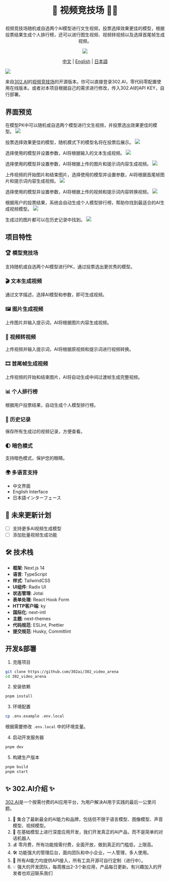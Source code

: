 # <p align="center"> 🎥 视频竞技场 🚀✨</p>

<p align="center">视频竞技场随机或自选两个AI模型进行文生视频，投票选择效果更佳的模型，根据投票结果生成个人排行榜，还可以进行图生视频、视频转视频以及选择首尾帧生成视频。</p>

<p align="center"><a href="https://302.ai/tools/videoarena/" target="blank"><img src="https://file.302.ai/gpt/imgs/github/20250102/72a57c4263944b73bf521830878ae39a.png" /></a></p >

<p align="center"><a href="README_zh.md">中文</a> | <a href="README.md">English</a> | <a href="README_ja.md">日本語</a></p>

![](docs/302_AI_Videoarena_Translation.png)

来自[302.AI](https://302.ai)的[视频竞技场](https://302.ai/tools/videoarena/)的开源版本。你可以直接登录302.AI，零代码零配置使用在线版本。或者对本项目根据自己的需求进行修改，传入302.AI的API KEY，自行部署。

## 界面预览
在模型PK中可以随机或自选两个模型进行文生视频，并投票选出效果更佳的模型。
![](docs/302_Video_Arena_screenshot_08.png)

投票选择效果更佳的模型，随机模式下的模型名将在投票后展示。
![](docs/302_Video_Arena_screenshot_01.png)

选择使用的模型并设置参数，AI将根据输入的文本生成视频。
![](docs/302_Video_Arena_screenshot_02.png)

选择使用的模型并设置参数，AI将根据上传的图片和提示词内容生成视频。
![](docs/302_Video_Arena_screenshot_03.png)

上传视频的开始图片和结束图片，选择使用的模型并设置参数，AI将根据首尾帧图片和提示词内容生成视频。
![](docs/302_Video_Arena_screenshot_04.png)

选择使用的模型并设置参数，AI将根据上传的视频和提示词内容转换视频。
![](docs/302_Video_Arena_screenshot_05.png)

根据用户的投票结果，系统会自动生成个人模型排行榜，帮助你找到最适合的AI生成视频模型。
![](docs/302_Video_Arena_screenshot_06.png)

生成过的图片都可以在历史记录中找到。
![](docs/302_Video_Arena_screenshot_07.png)


## 项目特性
### 🏆 模型竞技场
支持随机或自选两个AI模型进行PK，通过投票选出更优秀的模型。
### 🎬 文本生成视频
通过文字描述，选择AI模型和参数，即可生成视频。
### 🖼️ 图片生成视频
上传图片并输入提示词，AI将根据图片内容生成视频。
### 🎥 视频转视频
上传视频并输入提示词，AI将根据原视频和提示词进行视频转换。
### 🎞️ 首尾帧生成视频
上传视频的开始和结束图片，AI将自动生成中间过渡帧生成完整视频。
### 📊 个人排行榜
根据用户投票结果，自动生成个人模型排行榜。
### 📝 历史记录
保存所有生成过的视频记录，方便查看。
### 🌓 暗色模式
支持暗色模式，保护您的眼睛。
### 🌍 多语言支持
  - 中文界面
  - English Interface
  - 日本語インターフェース

## 🚩 未来更新计划
- [ ] 支持更多AI视频生成模型
- [ ] 添加批量视频生成功能

## 🛠️ 技术栈

- **框架**: Next.js 14
- **语言**: TypeScript
- **样式**: TailwindCSS
- **UI组件**: Radix UI
- **状态管理**: Jotai
- **表单处理**: React Hook Form
- **HTTP客户端**: ky
- **国际化**: next-intl
- **主题**: next-themes
- **代码规范**: ESLint, Prettier
- **提交规范**: Husky, Commitlint

## 开发&部署
1. 克隆项目
```bash
git clone https://github.com/302ai/302_video_arena
cd 302_video_arena
```

2. 安装依赖
```bash
pnpm install
```

3. 环境配置
```bash
cp .env.example .env.local
```
根据需要修改 `.env.local` 中的环境变量。

4. 启动开发服务器
```bash
pnpm dev
```

5. 构建生产版本
```bash
pnpm build
pnpm start
```

## ✨ 302.AI介绍 ✨
[302.AI](https://302.ai)是一个按需付费的AI应用平台，为用户解决AI用于实践的最后一公里问题。
1. 🧠 集合了最新最全的AI能力和品牌，包括但不限于语言模型、图像模型、声音模型、视频模型。
2. 🚀 在基础模型上进行深度应用开发，我们开发真正的AI产品，而不是简单的对话机器人
3. 💰 零月费，所有功能按需付费，全面开放，做到真正的门槛低，上限高。
4. 🛠 功能强大的管理后台，面向团队和中小企业，一人管理，多人使用。
5. 🔗 所有AI能力均提供API接入，所有工具开源可自行定制（进行中）。
6. 💡 强大的开发团队，每周推出2-3个新应用，产品每日更新。有兴趣加入的开发者也欢迎联系我们
